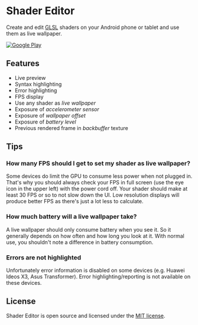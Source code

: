 Shader Editor
=============

Create and edit [GLSL](https://en.wikipedia.org/wiki/GLSL) shaders on your Android
phone or tablet and use them as live wallpaper.

[![Google Play](http://developer.android.com/images/brand/en_generic_rgb_wo_45.png)](https://play.google.com/store/apps/details?id=de.markusfisch.android.shadereditor)

Features
--------

* Live preview
* Syntax highlighting
* Error highlighting
* FPS display
* Use any shader as _live wallpaper_
* Exposure of _accelerometer sensor_
* Exposure of _wallpaper offset_
* Exposure of _battery level_
* Previous rendered frame in _backbuffer_ texture

Tips
----

### How many FPS should I get to set my shader as live wallpaper?

Some devices do limit the GPU to consume less power when not plugged in. That's
why you should always check your FPS in full screen (use the eye icon in the
upper left) with the power cord off. Your shader should make at least 30 FPS
or so to not slow down the UI. Low resolution displays will produce better FPS
as there's just a lot less to calculate.

### How much battery will a live wallpaper take?

A live wallpaper should only consume battery when you see it. So it generally
depends on how often and how long you look at it. With normal use, you shouldn't
note a difference in battery consumption.

### Errors are not highlighted

Unfortunately error information is disabled on some devices (e.g. Huawei Ideos X3,
Asus Transformer). Error highlighting/reporting is not available on these devices.

License
-------

Shader Editor is open source and licensed under the
[MIT license](http://www.opensource.org/licenses/mit-license.php).
